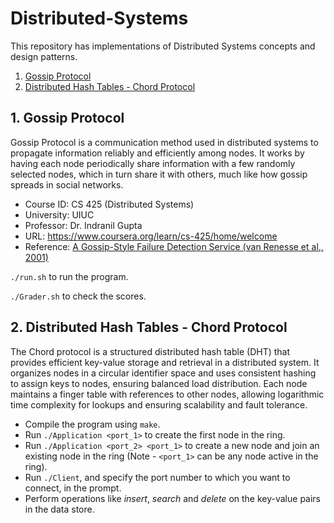 # Distributed-Systems

This repository has implementations of Distributed Systems concepts and design patterns.

1. [Gossip Protocol](#gossip-protocol)
2. [Distributed Hash Tables - Chord Protocol](#distributed-hash-tables-chord-protocol)


## 1. Gossip Protocol

Gossip Protocol is a communication method used in distributed systems to propagate information reliably and efficiently among nodes. It works by having each node periodically share information with a few randomly selected nodes, which in turn share it with others, much like how gossip spreads in social networks. 
   
- Course ID: CS 425 (Distributed Systems)
- University: UIUC
- Professor: Dr. Indranil Gupta
- URL: https://www.coursera.org/learn/cs-425/home/welcome
- Reference: [A Gossip-Style Failure Detection Service (van Renesse et al., 2001)](https://ecommons.cornell.edu/server/api/core/bitstreams/e78d24e8-024e-4e3d-872d-e3e682ac2505/content)

`./run.sh` to run the program.

`./Grader.sh` to check the scores.


## 2. Distributed Hash Tables - Chord Protocol

The Chord protocol is a structured distributed hash table (DHT) that provides efficient key-value storage and retrieval in a distributed system. It organizes nodes in a circular identifier space and uses consistent hashing to assign keys to nodes, ensuring balanced load distribution. Each node maintains a finger table with references to other nodes, allowing logarithmic time complexity for lookups and ensuring scalability and fault tolerance.


- Compile the program using `make`.
- Run `./Application <port_1>` to create the first node in the ring.
- Run `./Application <port_2> <port_1>` to create a new node and join an existing node in the ring (Note - `<port_1>` can be any node active in the ring).
- Run `./Client`, and specify the port number to which you want to connect, in the prompt.
- Perform operations like *insert*, *search* and *delete* on the key-value pairs in the data store.




